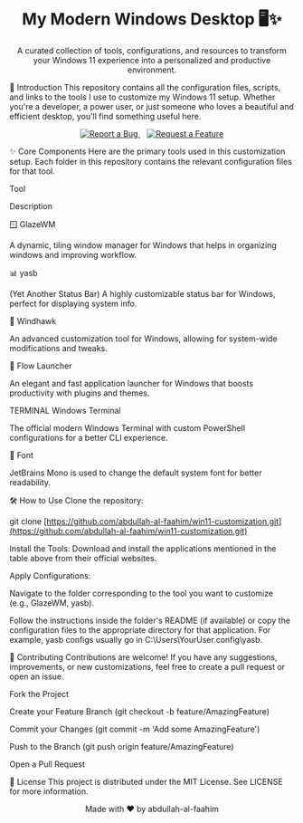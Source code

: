 <div align="center">

# My Modern Windows Desktop 🖥️✨
A curated collection of tools, configurations, and resources to transform your Windows 11 experience into a personalized and productive environment.

</div>


🚀 Introduction
This repository contains all the configuration files, scripts, and links to the tools I use to customize my Windows 11 setup. Whether you're a developer, a power user, or just someone who loves a beautiful and efficient desktop, you'll find something useful here.

<p align="center">
<a href="https://www.google.com/search?q=https://github.com/abdullah-al-faahim/win11-customization/issues/new%3Fassignees%3D%26labels%3Dbug%26template%3Dbug_report.md%26title%3D">
<img src="https://www.google.com/search?q=https://img.shields.io/badge/Report%2520a%2520Bug-f38ba8%3Fstyle%3Dfor-the-badge%26logo%3Dgithub" alt="Report a Bug">
</a>
&nbsp;&nbsp;
<a href="https://www.google.com/search?q=https://github.com/abdullah-al-faahim/win11-customization/issues/new%3Fassignees%3D%26labels%3Denhancement%26template%3Dfeature_request.md%26title%3D">
<img src="https://www.google.com/search?q=https://img.shields.io/badge/Request%2520a%2520Feature-b4befe%3Fstyle%3Dfor-the-badge%26logo%3Dgithub" alt="Request a Feature">
</a>
</p>

✨ Core Components
Here are the primary tools used in this customization setup. Each folder in this repository contains the relevant configuration files for that tool.

Tool

Description

🪟 GlazeWM

A dynamic, tiling window manager for Windows that helps in organizing windows and improving workflow.

📊 yasb

(Yet Another Status Bar) A highly customizable status bar for Windows, perfect for displaying system info.

🦅 Windhawk

An advanced customization tool for Windows, allowing for system-wide modifications and tweaks.

🚀 Flow Launcher

An elegant and fast application launcher for Windows that boosts productivity with plugins and themes.

TERMINAL Windows Terminal

The official modern Windows Terminal with custom PowerShell configurations for a better CLI experience.

🎨 Font

JetBrains Mono is used to change the default system font for better readability.

🛠️ How to Use
Clone the repository:

git clone [https://github.com/abdullah-al-faahim/win11-customization.git](https://github.com/abdullah-al-faahim/win11-customization.git)

Install the Tools: Download and install the applications mentioned in the table above from their official websites.

Apply Configurations:

Navigate to the folder corresponding to the tool you want to customize (e.g., GlazeWM, yasb).

Follow the instructions inside the folder's README (if available) or copy the configuration files to the appropriate directory for that application. For example, yasb configs usually go in C:\Users\YourUser\.config\yasb\.

🤝 Contributing
Contributions are welcome! If you have any suggestions, improvements, or new customizations, feel free to create a pull request or open an issue.

Fork the Project

Create your Feature Branch (git checkout -b feature/AmazingFeature)

Commit your Changes (git commit -m 'Add some AmazingFeature')

Push to the Branch (git push origin feature/AmazingFeature)

Open a Pull Request

📄 License
This project is distributed under the MIT License. See LICENSE for more information.

<p align="center">
Made with ❤️ by abdullah-al-faahim
</p>
